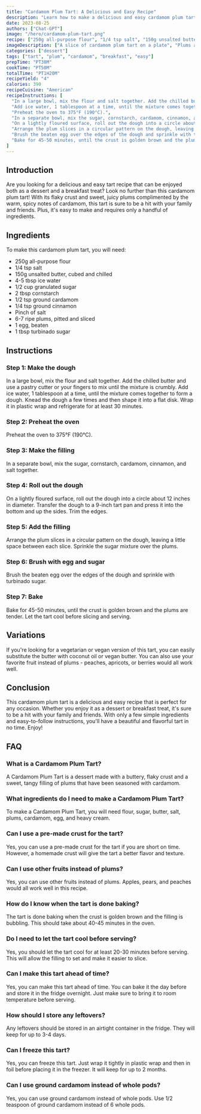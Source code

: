 ```yaml
---
title: "Cardamom Plum Tart: A Delicious and Easy Recipe"
description: "Learn how to make a delicious and easy cardamom plum tart with this step-by-step recipe. Perfect for any occasion, this tart is great for both dessert and breakfast!"
date: 2023-08-25
authors: ["Chat-GPT"]
image: "/hero/cardamom-plum-tart.png"
recipe: ["250g all-purpose flour", "1/4 tsp salt", "150g unsalted butter, cubed and chilled", "4-5 tbsp ice water", "1/2 cup granulated sugar", "2 tbsp cornstarch", "1/2 tsp ground cardamom", "1/4 tsp ground cinnamon", "Pinch of salt", "6-7 ripe plums, pitted and sliced", "1 egg, beaten", "1 tbsp turbinado sugar"]
imageDescription: ["A slice of cardamom plum tart on a plate", "Plums arranged in a circle on the tart", "Golden crust with a sprinkle of turbinado sugar", "A scoop of vanilla ice cream on top of the tart"]
categories: ["dessert"]
tags: ["tart", "plum", "cardamom", "breakfast", "easy"]
prepTime: "PT30M"
cookTime: "PT50M"
totalTime: "PT1H20M"
recipeYield: "4"
calories: 390
recipeCuisine: "American"
recipeInstructions: [
  "In a large bowl, mix the flour and salt together. Add the chilled butter and use a pastry cutter or your fingers to mix until the mixture is crumbly.",
  "Add ice water, 1 tablespoon at a time, until the mixture comes together to form a dough. Knead the dough a few times and then shape it into a flat disk. Wrap it in plastic wrap and refrigerate for at least 30 minutes.",
  "Preheat the oven to 375°F (190°C).",
  "In a separate bowl, mix the sugar, cornstarch, cardamom, cinnamon, and salt together.",
  "On a lightly floured surface, roll out the dough into a circle about 12 inches in diameter. Transfer the dough to a 9-inch tart pan and press it into the bottom and up the sides. Trim the edges.",
  "Arrange the plum slices in a circular pattern on the dough, leaving a little space between each slice. Sprinkle the sugar mixture over the plums.",
  "Brush the beaten egg over the edges of the dough and sprinkle with turbinado sugar.",
  "Bake for 45-50 minutes, until the crust is golden brown and the plums are tender. Let the tart cool before slicing and serving."
]
---
```


## Introduction

Are you looking for a delicious and easy tart recipe that can be enjoyed both as a dessert and a breakfast treat? Look no further than this cardamom plum tart! With its flaky crust and sweet, juicy plums complimented by the warm, spicy notes of cardamom, this tart is sure to be a hit with your family and friends. Plus, it's easy to make and requires only a handful of ingredients. 

## Ingredients

To make this cardamom plum tart, you will need:

- 250g all-purpose flour
- 1/4 tsp salt
- 150g unsalted butter, cubed and chilled
- 4-5 tbsp ice water
- 1/2 cup granulated sugar
- 2 tbsp cornstarch
- 1/2 tsp ground cardamom
- 1/4 tsp ground cinnamon
- Pinch of salt
- 6-7 ripe plums, pitted and sliced
- 1 egg, beaten
- 1 tbsp turbinado sugar

## Instructions

### Step 1: Make the dough

In a large bowl, mix the flour and salt together. Add the chilled butter and use a pastry cutter or your fingers to mix until the mixture is crumbly. Add ice water, 1 tablespoon at a time, until the mixture comes together to form a dough. Knead the dough a few times and then shape it into a flat disk. Wrap it in plastic wrap and refrigerate for at least 30 minutes.

### Step 2: Preheat the oven

Preheat the oven to 375°F (190°C).

### Step 3: Make the filling

In a separate bowl, mix the sugar, cornstarch, cardamom, cinnamon, and salt together.

### Step 4: Roll out the dough

On a lightly floured surface, roll out the dough into a circle about 12 inches in diameter. Transfer the dough to a 9-inch tart pan and press it into the bottom and up the sides. Trim the edges.

### Step 5: Add the filling

Arrange the plum slices in a circular pattern on the dough, leaving a little space between each slice. Sprinkle the sugar mixture over the plums.

### Step 6: Brush with egg and sugar

Brush the beaten egg over the edges of the dough and sprinkle with turbinado sugar.

### Step 7: Bake

Bake for 45-50 minutes, until the crust is golden brown and the plums are tender. Let the tart cool before slicing and serving.

## Variations

If you're looking for a vegetarian or vegan version of this tart, you can easily substitute the butter with coconut oil or vegan butter. You can also use your favorite fruit instead of plums - peaches, apricots, or berries would all work well. 

## Conclusion

This cardamom plum tart is a delicious and easy recipe that is perfect for any occasion. Whether you enjoy it as a dessert or breakfast treat, it's sure to be a hit with your family and friends. With only a few simple ingredients and easy-to-follow instructions, you'll have a beautiful and flavorful tart in no time. Enjoy!

## FAQ

### What is a Cardamom Plum Tart?

A Cardamom Plum Tart is a dessert made with a buttery, flaky crust and a sweet, tangy filling of plums that have been seasoned with cardamom.

### What ingredients do I need to make a Cardamom Plum Tart?

To make a Cardamom Plum Tart, you will need flour, sugar, butter, salt, plums, cardamom, egg, and heavy cream.

### Can I use a pre-made crust for the tart?

Yes, you can use a pre-made crust for the tart if you are short on time. However, a homemade crust will give the tart a better flavor and texture.

### Can I use other fruits instead of plums?

Yes, you can use other fruits instead of plums. Apples, pears, and peaches would all work well in this recipe.

### How do I know when the tart is done baking?

The tart is done baking when the crust is golden brown and the filling is bubbling. This should take about 40-45 minutes in the oven.

### Do I need to let the tart cool before serving?

Yes, you should let the tart cool for at least 20-30 minutes before serving. This will allow the filling to set and make it easier to slice.

### Can I make this tart ahead of time?

Yes, you can make this tart ahead of time. You can bake it the day before and store it in the fridge overnight. Just make sure to bring it to room temperature before serving.

### How should I store any leftovers?

Any leftovers should be stored in an airtight container in the fridge. They will keep for up to 3-4 days.

### Can I freeze this tart?

Yes, you can freeze this tart. Just wrap it tightly in plastic wrap and then in foil before placing it in the freezer. It will keep for up to 2 months.

### Can I use ground cardamom instead of whole pods?

Yes, you can use ground cardamom instead of whole pods. Use 1/2 teaspoon of ground cardamom instead of 6 whole pods.